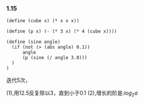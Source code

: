 

### 1.15
```
(define (cube x) (* x x x))

(define (p x) (- (* 3 x) (* 4 (cube x))))

(define (sine angle)
  (if (not (> (abs angle) 0.1))
      angle
      (p (sine (/ angle 3.0)))
  )
)
```
迭代5次，<br>

(1),用12.5反复除以3，直到小于0.1
(2),增长的阶是:$log_{2}a$
